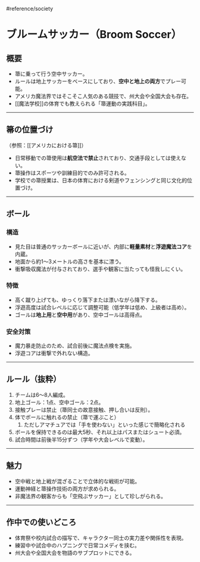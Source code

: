 #reference/society 
# ブルームサッカー（Broom Soccer）

## 概要
- 箒に乗って行う空中サッカー。
- ルールは地上サッカーをベースにしており、**空中と地上の両方**でプレー可能。
- アメリカ魔法界ではそこそこ人気のある競技で、州大会や全国大会も存在。
- [[魔法学校]]の体育でも教えられる「箒運動の実践科目」。

---

## 箒の位置づけ
（参照：[[アメリカにおける箒]]）
- 日常移動での箒使用は**航空法で禁止**されており、交通手段としては使えない。
- 箒操作はスポーツや訓練目的でのみ許可される。
- 学校での箒授業は、日本の体育における剣道やフェンシングと同じ文化的位置づけ。

---

## ボール
### 構造
- 見た目は普通のサッカーボールに近いが、内部に**軽量素材**と**浮遊魔法コア**を内蔵。
- 地面から約1〜3メートルの高さを基本に漂う。
- 衝撃吸収魔法が付与されており、選手や観客に当たっても怪我しにくい。

### 特徴
- 高く蹴り上げても、ゆっくり落下または漂いながら降下する。
- 浮遊高度は試合レベルに応じて調整可能（低学年は低め、上級者は高め）。
- ゴールは**地上用**と**空中用**があり、空中ゴールは高得点。

### 安全対策
- 魔力暴走防止のため、試合前後に魔法点検を実施。
- 浮遊コアは衝撃で外れない構造。

---

## ルール（抜粋）
1. チームは6〜8人編成。
2. 地上ゴール：1点、空中ゴール：2点。
3. 接触プレーは禁止（箒同士の故意接触、押し合いは反則）。
4. 体でボールに触れるの禁止（箒で運ぶこと）
	1. ただしアマチュアでは「手を使わない」といった感じで簡略化される
5. ボールを保持できるのは最大5秒、それ以上はパスまたはシュート必須。
6. 試合時間は前後半15分ずつ（学年や大会レベルで変動）。

---

## 魅力
- 空中戦と地上戦が混ざることで立体的な戦術が可能。
- 運動神経と箒操作技術の両方が求められる。
- 非魔法界の観客からも「空飛ぶサッカー」として珍しがられる。

---

## 作中での使いどころ
- 体育祭や校内試合の描写で、キャラクター同士の実力差や関係性を表現。
- 練習中や試合中のハプニングで日常コメディを挟む。
- 州大会や全国大会を物語のサブプロットにできる。
